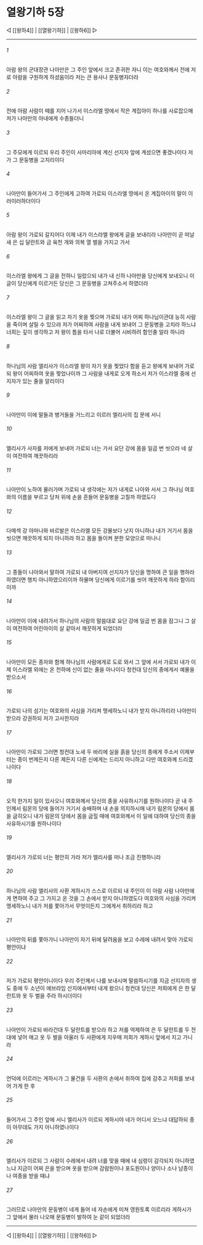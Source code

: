 # 열왕기하 5장

◁ [[왕하4]] | [[열왕기하]] | [[왕하6]] ▷
***

###### 1
아람 왕의 군대장관 나아만은 그 주인 앞에서 크고 존귀한 자니 이는 여호와께서 전에 저로 아람을 구원하게 하셨음이라 저는 큰 용사나 문둥병자더라

###### 2
전에 아람 사람이 떼를 지어 나가서 이스라엘 땅에서 작은 계집아이 하나를 사로잡으매 저가 나아만의 아내에게 수종들더니

###### 3
그 주모에게 이르되 우리 주인이 사마리아에 계신 선지자 앞에 계셨으면 좋겠나이다 저가 그 문둥병을 고치리이다

###### 4
나아만이 들어가서 그 주인에게 고하여 가로되 이스라엘 땅에서 온 계집아이의 말이 이러이러하더이다

###### 5
아람 왕이 가로되 갈지어다 이제 내가 이스라엘 왕에게 글을 보내리라 나아만이 곧 떠날새 은 십 달란트와 금 육천 개와 의복 열 벌을 가지고 가서

###### 6
이스라엘 왕에게 그 글을 전하니 일렀으되 내가 내 신하 나아만을 당신에게 보내오니 이 글이 당신에게 이르거든 당신은 그 문둥병을 고쳐주소서 하였더라

###### 7
이스라엘 왕이 그 글을 읽고 자기 옷을 찢으며 가로되 내가 어찌 하나님이관대 능히 사람을 죽이며 살릴 수 있으랴 저가 어찌하여 사람을 내게 보내어 그 문둥병을 고치라 하느냐 너희는 깊이 생각하고 저 왕이 틈을 타서 나로 더불어 시비하려 함인줄 알라 하니라

###### 8
하나님의 사람 엘리사가 이스라엘 왕이 자기 옷을 찢었다 함을 듣고 왕에게 보내어 가로되 왕이 어찌하여 옷을 찢었나이까 그 사람을 내게로 오게 하소서 저가 이스라엘 중에 선지자가 있는 줄을 알리이다

###### 9
나아만이 이에 말들과 병거들을 거느리고 이르러 엘리사의 집 문에 서니

###### 10
엘리사가 사자를 저에게 보내어 가로되 너는 가서 요단 강에 몸을 일곱 번 씻으라 네 살이 여전하여 깨끗하리라

###### 11
나아만이 노하여 물러가며 가로되 내 생각에는 저가 내게로 나아와 서서 그 하나님 여호와의 이름을 부르고 당처 위에 손을 흔들어 문둥병을 고칠까 하였도다

###### 12
다메섹 강 아마나와 바르발은 이스라엘 모든 강물보다 낫지 아니하냐 내가 거기서 몸을 씻으면 깨끗하게 되지 아니하랴 하고 몸을 돌이켜 분한 모양으로 떠나니

###### 13
그 종들이 나아와서 말하여 가로되 내 아버지여 선지자가 당신을 명하여 큰 일을 행하라 하였더면 행치 아니하였으리이까 하물며 당신에게 이르기를 씻어 깨끗하게 하라 함이리이까

###### 14
나아만이 이에 내려가서 하나님의 사람의 말씀대로 요단 강에 일곱 번 몸을 잠그니 그 살이 여전하여 어린아이의 살 같아서 깨끗하게 되었더라

###### 15
나아만이 모든 종자와 함께 하나님의 사람에게로 도로 와서 그 앞에 서서 가로되 내가 이제 이스라엘 외에는 온 천하에 신이 없는 줄을 아나이다 청컨대 당신의 종에게서 예물을 받으소서

###### 16
가로되 나의 섬기는 여호와의 사심을 가리켜 맹세하노니 내가 받지 아니하리라 나아만이 받으라 강권하되 저가 고사한지라

###### 17
나아만이 가로되 그러면 청컨대 노새 두 바리에 실을 흙을 당신의 종에게 주소서 이제부터는 종이 번제든지 다른 제든지 다른 신에게는 드리지 아니하고 다만 여호와께 드리겠나이다

###### 18
오직 한가지 일이 있사오니 여호와께서 당신의 종을 사유하시기를 원하나이다 곧 내 주인께서 림몬의 당에 들어가 거기서 숭배하며 내 손을 의지하시매 내가 림몬의 당에서 몸을 굽히오니 내가 림몬의 당에서 몸을 굽힐 때에 여호와께서 이 일에 대하여 당신의 종을 사유하시기를 원하나이다

###### 19
엘리사가 가로되 너는 평안히 가라 저가 엘리사를 떠나 조금 진행하니라

###### 20
하나님의 사람 엘리사의 사환 게하시가 스스로 이르되 내 주인이 이 아람 사람 나아만에게 면하여 주고 그 가지고 온 것을 그 손에서 받지 아니하였도다 여호와의 사심을 가리켜 맹세하노니 내가 저를 쫓아가서 무엇이든지 그에게서 취하리라 하고

###### 21
나아만의 뒤를 쫓아가니 나아만이 자기 뒤에 달려옴을 보고 수레에 내려서 맞아 가로되 평안이냐

###### 22
저가 가로되 평안이니이다 우리 주인께서 나를 보내시며 말씀하시기를 지금 선지자의 생도 중에 두 소년이 에브라임 산지에서부터 내게 왔으니 청컨대 당신은 저희에게 은 한 달란트와 옷 두 벌을 주라 하시더이다

###### 23
나아만이 가로되 바라건대 두 달란트를 받으라 하고 저를 억제하여 은 두 달란트를 두 전대에 넣어 매고 옷 두 벌을 아울러 두 사환에게 지우매 저희가 게하시 앞에서 지고 가니라

###### 24
언덕에 이르러는 게하시가 그 물건을 두 사환의 손에서 취하여 집에 감추고 저희를 보내어 가게 한 후

###### 25
들어가서 그 주인 앞에 서니 엘리사가 이르되 게하시야 네가 어디서 오느냐 대답하되 종이 아무데도 가지 아니하였나이다

###### 26
엘리사가 이르되 그 사람이 수레에서 내려 너를 맞을 때에 내 심령이 감각되지 아니하였느냐 지금이 어찌 은을 받으며 옷을 받으며 감람원이나 포도원이나 양이나 소나 남종이나 여종을 받을 때냐

###### 27
그러므로 나아만의 문둥병이 네게 들어 네 자손에게 미쳐 영원토록 이르리라 게하시가 그 앞에서 물러 나오매 문둥병이 발하여 눈 같이 되었더라

***
◁ [[왕하4]] | [[열왕기하]] | [[왕하6]] ▷